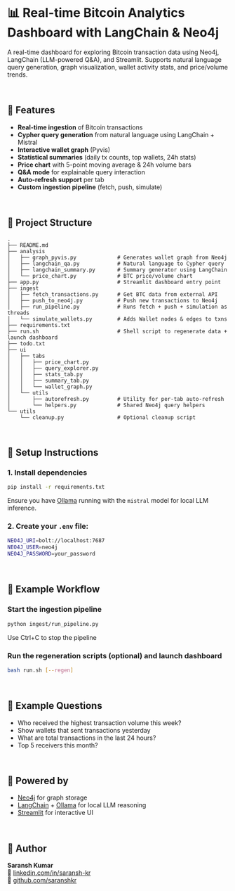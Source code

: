 # 📊 Real-time Bitcoin Analytics Dashboard with LangChain & Neo4j

A real-time dashboard for exploring Bitcoin transaction data using Neo4j, LangChain (LLM-powered Q&A), and Streamlit. Supports natural language query generation, graph visualization, wallet activity stats, and price/volume trends.

<br>

## 🧩 Features

- **Real-time ingestion** of Bitcoin transactions
- **Cypher query generation** from natural language using LangChain + Mistral
- **Interactive wallet graph** (Pyvis)
- **Statistical summaries** (daily tx counts, top wallets, 24h stats)
- **Price chart** with 5-point moving average & 24h volume bars
- **Q&A mode** for explainable query interaction
- **Auto-refresh support** per tab
- **Custom ingestion pipeline** (fetch, push, simulate)

<br>

## 📁 Project Structure

```
.
├── README.md
├── analysis
│   ├── graph_pyvis.py             # Generates wallet graph from Neo4j
│   ├── langchain_qa.py            # Natural language to Cypher query
│   ├── langchain_summary.py       # Summary generator using LangChain
│   └── price_chart.py             # BTC price/volume chart
├── app.py                         # Streamlit dashboard entry point
├── ingest
│   ├── fetch_transactions.py      # Get BTC data from external API
│   ├── push_to_neo4j.py           # Push new transactions to Neo4j
│   ├── run_pipeline.py            # Runs fetch + push + simulation as threads
│   └── simulate_wallets.py        # Adds Wallet nodes & edges to txns
├── requirements.txt
├── run.sh                         # Shell script to regenerate data + launch dashboard
├── todo.txt
├── ui
│   ├── tabs
│   │   ├── price_chart.py
│   │   ├── query_explorer.py
│   │   ├── stats_tab.py
│   │   ├── summary_tab.py
│   │   └── wallet_graph.py
│   └── utils
│       ├── autorefresh.py         # Utility for per-tab auto-refresh
│       └── helpers.py             # Shared Neo4j query helpers
└── utils
    └── cleanup.py                 # Optional cleanup script
```

<br>

## 🚀 Setup Instructions

### 1. Install dependencies

```bash
pip install -r requirements.txt
```

Ensure you have [Ollama](https://ollama.com/) running with the `mistral` model for local LLM inference.

### 2. Create your `.env` file:

```bash
NEO4J_URI=bolt://localhost:7687
NEO4J_USER=neo4j
NEO4J_PASSWORD=your_password
```

<br>

## 📌 Example Workflow

### Start the ingestion pipeline

```bash
python ingest/run_pipeline.py
```

Use Ctrl+C to stop the pipeline

### Run the regeneration scripts (optional) and launch dashboard

```bash
bash run.sh [--regen]
```

<br>

## 💬 Example Questions

- Who received the highest transaction volume this week?
- Show wallets that sent transactions yesterday
- What are total transactions in the last 24 hours?
- Top 5 receivers this month?

<br>

## 🧠 Powered by

- [Neo4j](https://neo4j.com/) for graph storage
- [LangChain](https://github.com/langchain-ai/langchain) + [Ollama](https://ollama.com/) for local LLM reasoning
- [Streamlit](https://streamlit.io/) for interactive UI

<br>

## 🧠 Author

**Saransh Kumar**  
🔗 [linkedin.com/in/saransh-kr](https://linkedin.com/in/saransh-kr)  
🔗 [github.com/saranshkr](https://github.com/saranshkr)
